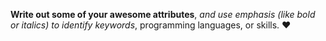 __Write out some of your awesome attributes__, _and use emphasis (like bold or italics) to identify keywords_, programming languages, or skills. :heart:
